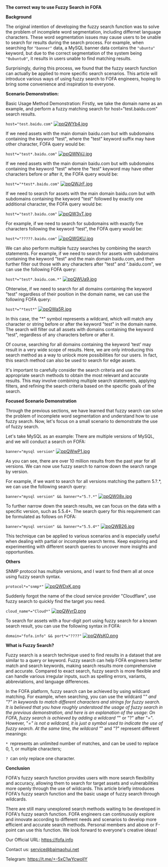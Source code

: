 **The correct way to use Fuzzy Search in FOFA**

**Background**

The original intention of developing the fuzzy search function was to solve the problem of incomplete word segmentation, including differnet language characters. These word segmentation issues may cause users to be unable to search for results during the search process. For example, when searching for `"banner"` data, a MySQL banner data contains the `"ubuntu"` keyword, but due to the correct segmentation of the system being `"0ubuntu0"`, it results in users unable to find matching results.

Surprisingly, during this process, we found that the fuzzy search function can actually be applied to more specific search scenarios. This article will introduce various ways of using fuzzy search to FOFA engineers, hoping to bring some convenience and inspiration to everyone.

**Scenario Demonstration:**

Basic Usage Method Demonstration:
Firstly, we take the domain name as an example, and perform a fuzzy matching search for host="test.baidu.com" search results.

`host="test.baidu.com"`
[![ppQWYb4.jpg](https://s1.ax1x.com/2023/03/13/ppQWYb4.jpg)](https://imgse.com/i/ppQWYb4)

If we need assets with the main domain baidu.com but with subdomains containing the keyword "test", where the "test" keyword suffix may have other character, FOFA query would be:

`host*="test*.baidu.com"`
[![ppQWNVJ.jpg](https://s1.ax1x.com/2023/03/13/ppQWNVJ.jpg)](https://imgse.com/i/ppQWNVJ)

If we need assets with the main domain baidu.com but with subdomains containing the keyword "test" where the "test" keyword may have other characters before or after it, the FOFA query would be:

`host*="*test*.baidu.com"`
[![ppQWJrF.jpg](https://s1.ax1x.com/2023/03/13/ppQWJrF.jpg)](https://imgse.com/i/ppQWJrF)

If we need to search for assets with the main domain baidu.com but with subdomains containing the keyword "test" followed by exactly one additional character, the FOFA query would be:

`host*="test?.baidu.com"`
[![ppQW3vT.jpg](https://s1.ax1x.com/2023/03/13/ppQW3vT.jpg)](https://imgse.com/i/ppQW3vT)

For example, if we need to search for subdomains with exactly five characters following the keyword "test", the FOFA query would be:

`host*="?????.baidu.com"`
[![ppQWGKU.jpg](https://s1.ax1x.com/2023/03/13/ppQWGKU.jpg)](https://imgse.com/i/ppQWGKU)

We can also perform multiple fuzzy searches by combining the search statements. 
For example, if we need to search for assets with subdomains containing the keyword "test" and the main domain baidu.com, and then further filter out those with any characters after "test" and ".baidu.com", we can use the following FOFA query:

`host*="test*.baidu.com.*"`
[![ppQWUa9.jpg](https://s1.ax1x.com/2023/03/13/ppQWUa9.jpg)](https://imgse.com/i/ppQWUa9)

Ohterwise, if we need to search for all domains containing the keyword "test" regardless of their position in the domain name, we can use the following FOFA query:

`host*="*test*"`
[![ppQWa5R.jpg](https://s1.ax1x.com/2023/03/13/ppQWa5R.jpg)](https://imgse.com/i/ppQWa5R)

In this case, the "*" symbol represents a wildcard, which will match any character or string before or after the keyword "test" in the domain name. The search will filter out all assets with domains containing the keyword "test", regardless of any characters before or after it.

Of course, searching for all domains containing the keyword 'test' may result in a very wide scope of results. Here, we are only introducing this search method as a way to unlock more possibilities for our users. In fact, this search method can also be used to search for edge assets.

It's important to carefully consider the search criteria and use the appropriate search methods to obtain the most relevant and accurate results. This may involve combining multiple search statements, applying filters, and refining the search criteria based on the specific goals of the search.

**Focused Scenario Demonstration**

Through the previous sections, we have learned that fuzzy search can solve the problem of incomplete word segmentation and understand how to use fuzzy search. Now, let's focus on a small scenario to demonstrate the use of fuzzy search.

Let's take MySQL as an example: There are multiple versions of MySQL, and we will conduct a search on FOFA:

`banner="mysql version"`
[![ppQWwP1.jpg](https://s1.ax1x.com/2023/03/13/ppQWwP1.jpg)](https://imgse.com/i/ppQWwP1)

As you can see, there are over 10 million results from the past year for all versions. We can now use fuzzy search to narrow down the search range by version.

For example, if we want to search for all versions matching the pattern 5.?.*, we can use the following search query:

`banner="mysql version" && banner*="5.?.*"`
[![ppQW08x.jpg](https://s1.ax1x.com/2023/03/13/ppQW08x.jpg)](https://imgse.com/i/ppQW08x)

To further narrow down the search results, we can focus on the data with a specific version, such as 5.5.4+. The search query for this requirement can be formulated as follows on FOFA:

`banner="mysql version" && banner*="5.5.4*"`
[![ppQWB26.jpg](https://s1.ax1x.com/2023/03/13/ppQWB26.jpg)](https://imgse.com/i/ppQWB26)

This technique can be applied to various scenarios and is especially useful when dealing with partial or incomplete search terms. Keep exploring and experimenting with different search queries to uncover more insights and opportunities.

**Others**

SNMP protocol has multiple versions, and I want to find them all at once using fuzzy search syntax.

`protocol*="snmp*"`
[![ppQWDxK.png](https://s1.ax1x.com/2023/03/13/ppQWDxK.png)](https://imgse.com/i/ppQWDxK)

Suddenly forgot the name of the cloud service provider "Cloudflare", use fuzzy search to quickly find the target you need.

`cloud_name*="Cloud*"`
[![ppQWyrD.png](https://s1.ax1x.com/2023/03/13/ppQWyrD.png)](https://imgse.com/i/ppQWyrD)

To search for assets with a four-digit port using fuzzy search for a known search result, you can use the following syntax in FOFA:

`domain="fofa.info" && port*="????"`
[![ppQWsKO.png](https://s1.ax1x.com/2023/03/13/ppQWsKO.png)](https://imgse.com/i/ppQWsKO)

**What is Fuzzy Search?**

Fuzzy search is a search technique used to find results in a dataset that are similar to a query or keyword. Fuzzy search can help FOFA engineers better match and search keywords, making search results more comprehensive and accurate. Compared to exact search, fuzzy search is more flexible and can handle various irregular inputs, such as spelling errors, variants, abbreviations, and language differences.

In the FOFA platform, fuzzy search can be achieved by using wildcard matching. For example, when searching, you can use the wildcard "*" and "?" in keywords to match different characters and strings for fuzzy search. It is believed that you have roughly understood the usage of fuzzy search in the previous demonstration, and here is an explanation of the usage:
On FOFA, fuzzy search is achieved by adding a wildcard "*" or "?" after "=". However, "*=" is not a wildcard, it is just a symbol used to indicate the use of fuzzy search.
At the same time, the wildcard "*" and "?" represent different meanings:

`* `represents an unlimited number of matches, and can be used to replace 0, 1, or multiple characters;

`? `can only replace one character.

**Conclusion**

FOFA's fuzzy search function provides users with more search flexibility and accuracy, allowing them to search for target assets and vulnerabilities more openly through the use of wildcards. This article briefly introduces FOFA's fuzzy search function and the basic usage of fuzzy search through wildcards.

There are still many unexplored search methods waiting to be developed in FOFA's fuzzy search function. FOFA engineers can continuously explore and innovate according to different needs and scenarios to develop more efficient and accurate search methods.
Personal members and above or F-point can use this function. We look forward to everyone's creative ideas!

Our Official URL: https://fofa.info

Contact us: service@baimaohui.net

Telegram: https://t.me/+-5xC1wYcwollY
